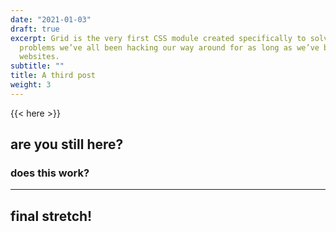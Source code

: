 ```yaml
---
date: "2021-01-03"
draft: true
excerpt: Grid is the very first CSS module created specifically to solve the layout
  problems we’ve all been hacking our way around for as long as we’ve been making
  websites.
subtitle: ""
title: A third post
weight: 3
---
```


{{< here >}}


## are you still here?

### does this work?

---

## final stretch!
